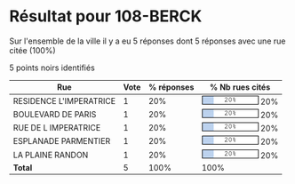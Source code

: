 # Résultat pour 108-BERCK

Sur l'ensemble de la ville il y a eu 5 réponses dont 5 réponses avec une rue citée (100%)

5 points noirs identifiés

| Rue | Vote | % réponses | % Nb rues cités|
|-----|------|------------|----------------|
| RESIDENCE L'IMPERATRICE | 1 | 20% | <img src="../../img/bar_20.gif" />&nbsp;20%|
| BOULEVARD DE PARIS | 1 | 20% | <img src="../../img/bar_20.gif" />&nbsp;20%|
| RUE DE L IMPERATRICE | 1 | 20% | <img src="../../img/bar_20.gif" />&nbsp;20%|
| ESPLANADE PARMENTIER | 1 | 20% | <img src="../../img/bar_20.gif" />&nbsp;20%|
| LA PLAINE RANDON | 1 | 20% | <img src="../../img/bar_20.gif" />&nbsp;20%|
| **Total** | 5 | 100% | 100%|
